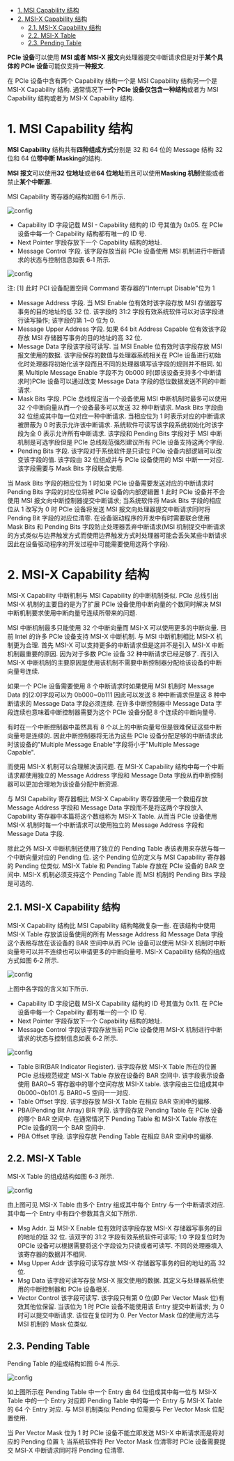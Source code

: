 
<!-- @import "[TOC]" {cmd="toc" depthFrom=1 depthTo=6 orderedList=false} -->

<!-- code_chunk_output -->

- [1. MSI Capability 结构](#1-msi-capability-结构)
- [2. MSI-X Capability 结构](#2-msi-x-capability-结构)
  - [2.1. MSI-X Capability 结构](#21-msi-x-capability-结构)
  - [2.2. MSI-X Table](#22-msi-x-table)
  - [2.3. Pending Table](#23-pending-table)

<!-- /code_chunk_output -->

**PCIe 设备**可以使用 **MSI 或者 MSI-X 报文**向处理器提交中断请求但是对于**某个具体的 PCIe 设备**可能仅支持**一种报文**.

在 PCIe 设备中含有两个 Capability 结构一个是 MSI Capability 结构另一个是 MSI-X Capability 结构. 通常情况下**一个 PCIe 设备仅包含一种结构**或者为 MSI Capability 结构或者为 MSI-X Capability 结构.

# 1. MSI Capability 结构

**MSI Capability** 结构共有**四种组成方式**分别是 32 和 64 位的 Message 结构 32 位和 64 位**带中断 Masking**的结构.

**MSI 报文**可以使用**32 位地址**或者**64 位地址**而且可以使用**Masking 机制**使能或者禁止**某个中断源**.

MSI Capability 寄存器的结构如图 6‑1 所示.

![config](images/1.png)

- Capability ID 字段记载 MSI - Capability 结构的 ID 号其值为 0x05. 在 PCIe 设备中每一个 Capability 结构都有唯一的 ID 号.
- Next Pointer 字段存放下一个 Capability 结构的地址.
- Message Control 字段. 该字段存放当前 PCIe 设备使用 MSI 机制进行中断请求的状态与控制信息如表 6‑1 所示.

![config](images/2.png)

注: [1] 此时 PCI 设备配置空间 Command 寄存器的"Interrupt Disable"位为 1

- Message Address 字段. 当 MSI Enable 位有效时该字段存放 MSI 存储器写事务的目的地址的低 32 位. 该字段的 31:2 字段有效系统软件可以对该字段进行读写操作; 该字段的第 1~0 位为 0.
- Message Upper Address 字段. 如果 64 bit Address Capable 位有效该字段存放 MSI 存储器写事务的目的地址的高 32 位.
- Message Data 字段该字段可读写. 当 MSI Enable 位有效时该字段存放 MSI 报文使用的数据. 该字段保存的数值与处理器系统相关在 PCIe 设备进行初始化时处理器将初始化该字段而且不同的处理器填写该字段的规则并不相同. 如果 Multiple Message Enable 字段不为 0b000 时(即该设备支持多个中断请求时)PCIe 设备可以通过改变 Message Data 字段的低位数据发送不同的中断请求.
- Mask Bits 字段. PCIe 总线规定当一个设备使用 MSI 中断机制时最多可以使用 32 个中断向量从而一个设备最多可以发送 32 种中断请求. Mask Bits 字段由 32 位组成其中每一位对应一种中断请求. 当相应位为 1 时表示对应的中断请求被屏蔽为 0 时表示允许该中断请求. 系统软件可读写该字段系统初始化时该字段为全 0 表示允许所有中断请求. 该字段和 Pending Bits 字段对于 MSI 中断机制是可选字段但是 PCIe 总线规范强烈建议所有 PCIe 设备支持这两个字段.
- Pending Bits 字段. 该字段对于系统软件是只读位 PCIe 设备内部逻辑可以改变该字段的值. 该字段由 32 位组成并与 PCIe 设备使用的 MSI 中断一一对应. 该字段需要与 Mask Bits 字段联合使用.

当 Mask Bits 字段的相应位为 1 时如果 PCIe 设备需要发送对应的中断请求时 Pending Bits 字段的对应位将被 PCIe 设备的内部逻辑置 1 此时 PCIe 设备并不会使用 MSI 报文向中断控制器提交中断请求; 当系统软件将 Mask Bits 字段的相应位从 1 改写为 0 时 PCIe 设备将发送 MSI 报文向处理器提交中断请求同时将 Pending Bit 字段的对应位清零. 在设备驱动程序的开发中有时需要联合使用 Mask Bits 和 Pending Bits 字段防止处理器丢弃中断请求(MSI 机制提交中断请求的方式类似与边界触发方式而使用边界触发方式时处理器可能会丢失某些中断请求因此在设备驱动程序的开发过程中可能需要使用这两个字段).

# 2. MSI-X Capability 结构

MSI-X Capability 中断机制与 MSI Capability 的中断机制类似. PCIe 总线引出 MSI-X 机制的主要目的是为了扩展 PCIe 设备使用中断向量的个数同时解决 MSI 中断机制要求使用中断向量号连续所带来的问题.

MSI 中断机制最多只能使用 32 个中断向量而 MSI-X 可以使用更多的中断向量. 目前 Intel 的许多 PCIe 设备支持 MSI-X 中断机制. 与 MSI 中断机制相比 MSI-X 机制更为合理. 首先 MSI-X 可以支持更多的中断请求但是这并不是引入 MSI-X 中断机制最重要的原因. 因为对于多数 PCIe 设备 32 种中断请求已经足够了. 而引入 MSI-X 中断机制的主要原因是使用该机制不需要中断控制器分配给该设备的中断向量号连续.

如果一个 PCIe 设备需要使用 8 个中断请求时如果使用 MSI 机制时 Message Data 的[2:0]字段可以为 0b000~0b111 因此可以发送 8 种中断请求但是这 8 种中断请求的 Message Data 字段必须连续. 在许多中断控制器中 Message Data 字段连续也意味着中断控制器需要为这个 PCIe 设备分配 8 个连续的中断向量号.

有时在一个中断控制器中虽然具有 8 个以上的中断向量号但是很难保证这些中断向量号是连续的. 因此中断控制器将无法为这些 PCIe 设备分配足够的中断请求此时该设备的"Multiple Message Enable"字段将小于"Multiple Message Capable".

而使用 MSI-X 机制可以合理解决该问题. 在 MSI-X Capability 结构中每一个中断请求都使用独立的 Message Address 字段和 Message Data 字段从而中断控制器可以更加合理地为该设备分配中断资源.

与 MSI Capability 寄存器相比 MSI-X Capability 寄存器使用一个数组存放 Message Address 字段和 Message Data 字段而不是将这两个字段放入 Capability 寄存器中本篇将这个数组称为 MSI-X Table. 从而当 PCIe 设备使用 MSI-X 机制时每一个中断请求可以使用独立的 Message Address 字段和 Message Data 字段.

除此之外 MSI-X 中断机制还使用了独立的 Pending Table 表该表用来存放与每一个中断向量对应的 Pending 位. 这个 Pending 位的定义与 MSI Capability 寄存器的 Pending 位类似. MSI-X Table 和 Pending Table 存放在 PCIe 设备的 BAR 空间中. MSI-X 机制必须支持这个 Pending Table 而 MSI 机制的 Pending Bits 字段是可选的.

## 2.1. MSI-X Capability 结构

MSI-X Capability 结构比 MSI Capability 结构略微复杂一些. 在该结构中使用 MSI-X Table 存放该设备使用的所有 Message Address 和 Message Data 字段这个表格存放在该设备的 BAR 空间中从而 PCIe 设备可以使用 MSI-X 机制时中断向量号可以并不连续也可以申请更多的中断向量号. MSI-X Capability 结构的组成方式如图 6‑2 所示.

![config](images/3.png)

上图中各字段的含义如下所示.

- Capability ID 字段记载 MSI-X Capability 结构的 ID 号其值为 0x11. 在 PCIe 设备中每一个 Capability 都有唯一的一个 ID 号.
- Next Pointer 字段存放下一个 Capability 结构的地址.
- Message Control 字段该字段存放当前 PCIe 设备使用 MSI-X 机制进行中断请求的状态与控制信息如表 6‑2 所示.

![config](images/4.png)

- Table BIR(BAR Indicator Register). 该字段存放 MSI\-X Table 所在的位置 PCIe 总线规范规定 MSI\-X Table 存放在设备的 BAR 空间中. 该字段表示设备使用 BAR0\~5 寄存器中的哪个空间存放 MSI\-X table. 该字段由三位组成其中 0b000\~0b101 与 BAR0\~5 空间一一对应.
- Table Offset 字段. 该字段存放 MSI\-X Table 在相应 BAR 空间中的偏移.
- PBA(Pending Bit Array) BIR 字段. 该字段存放 Pending Table 在 PCIe 设备的哪个 BAR 空间中. 在通常情况下 Pending Table 和 MSI\-X Table 存放在 PCIe 设备的同一个 BAR 空间中.
- PBA Offset 字段. 该字段存放 Pending Table 在相应 BAR 空间中的偏移.

## 2.2. MSI-X Table

MSI-X Table 的组成结构如图 6‑3 所示.

![config](images/5.png)

由上图可见 MSI\-X Table 由多个 Entry 组成其中每个 Entry 与一个中断请求对应. 其中每一个 Entry 中有四个参数其含义如下所示.

- Msg Addr. 当 MSI\-X Enable 位有效时该字段存放 MSI\-X 存储器写事务的目的地址的低 32 位. 该双字的 31:2 字段有效系统软件可读写; 1:0 字段复位时为 0PCIe 设备可以根据需要将这个字段设为只读或者可读写. 不同的处理器填入该寄存器的数据并不相同.
- Msg Upper Addr 该字段可读写存放 MSI\-X 存储器写事务的目的地址的高 32 位.
- Msg Data 该字段可读写存放 MSI\-X 报文使用的数据. 其定义与处理器系统使用的中断控制器和 PCIe 设备相关.
- Vector Control 该字段可读写. 该字段只有第 0 位(即 Per Vector Mask 位)有效其他位保留. 当该位为 1 时 PCIe 设备不能使用该 Entry 提交中断请求; 为 0 时可以提交中断请求. 该位在复位时为 0. Per Vector Mask 位的使用方法与 MSI 机制的 Mask 位类似.

## 2.3. Pending Table

Pending Table 的组成结构如图 6‑4 所示.

![config](images/6.png)

如上图所示在 Pending Table 中一个 Entry 由 64 位组成其中每一位与 MSI-X Table 中的一个 Entry 对应即 Pending Table 中的每一个 Entry 与 MSI-X Table 的 64 个 Entry 对应. 与 MSI 机制类似 Pending 位需要与 Per Vector Mask 位配置使用.

当 Per Vector Mask 位为 1 时 PCIe 设备不能立即发送 MSI-X 中断请求而是将对应的 Pending 位置 1; 当系统软件将 Per Vector Mask 位清零时 PCIe 设备需要提交 MSI-X 中断请求同时将 Pending 位清零.